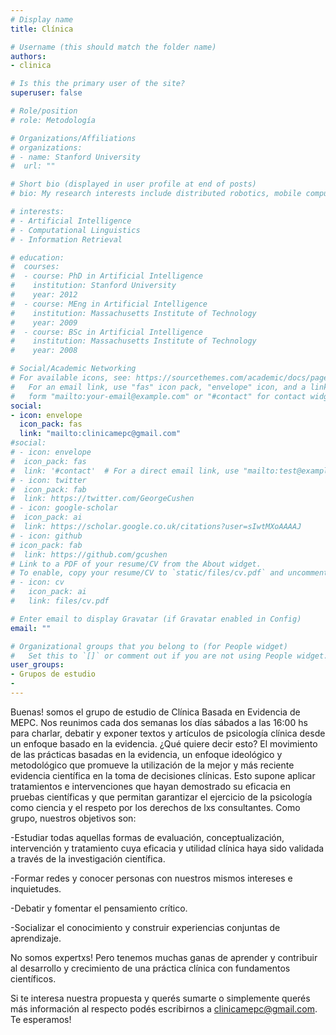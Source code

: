 ```yaml
---
# Display name
title: Clínica

# Username (this should match the folder name)
authors:
- clinica

# Is this the primary user of the site?
superuser: false

# Role/position
# role: Metodología

# Organizations/Affiliations
# organizations:
# - name: Stanford University
#  url: ""

# Short bio (displayed in user profile at end of posts)
# bio: My research interests include distributed robotics, mobile computing and programmable matter.

# interests:
# - Artificial Intelligence
# - Computational Linguistics
# - Information Retrieval

# education:
#  courses:
#  - course: PhD in Artificial Intelligence
#    institution: Stanford University
#    year: 2012
#  - course: MEng in Artificial Intelligence
#    institution: Massachusetts Institute of Technology
#    year: 2009
#  - course: BSc in Artificial Intelligence
#    institution: Massachusetts Institute of Technology
#    year: 2008

# Social/Academic Networking
# For available icons, see: https://sourcethemes.com/academic/docs/page-builder/#icons
#   For an email link, use "fas" icon pack, "envelope" icon, and a link in the
#   form "mailto:your-email@example.com" or "#contact" for contact widget.
social:
- icon: envelope
  icon_pack: fas
  link: "mailto:clinicamepc@gmail.com"
#social:
# - icon: envelope
#  icon_pack: fas
#  link: '#contact'  # For a direct email link, use "mailto:test@example.org".
# - icon: twitter
#  icon_pack: fab
#  link: https://twitter.com/GeorgeCushen
# - icon: google-scholar
#  icon_pack: ai
#  link: https://scholar.google.co.uk/citations?user=sIwtMXoAAAAJ
# - icon: github
# icon_pack: fab
#  link: https://github.com/gcushen
# Link to a PDF of your resume/CV from the About widget.
# To enable, copy your resume/CV to `static/files/cv.pdf` and uncomment the lines below.
# - icon: cv
#   icon_pack: ai
#   link: files/cv.pdf

# Enter email to display Gravatar (if Gravatar enabled in Config)
email: ""

# Organizational groups that you belong to (for People widget)
#   Set this to `[]` or comment out if you are not using People widget.
user_groups:
- Grupos de estudio
-
---
```

Buenas! somos el grupo de estudio de Clínica Basada en Evidencia de MEPC. Nos reunimos cada dos semanas los días sábados a las 16:00 hs para charlar, debatir y exponer textos y artículos de psicología clínica desde un enfoque basado en la evidencia. ¿Qué quiere decir esto?
El movimiento de las prácticas basadas en la evidencia, un enfoque ideológico y metodológico que promueve la utilización de la mejor y más reciente evidencia científica en la toma de decisiones clínicas. Esto supone aplicar tratamientos e intervenciones que hayan demostrado su eficacia en pruebas científicas y que permitan garantizar el ejercicio de la psicología como ciencia y el respeto por los derechos de lxs consultantes.
Como grupo, nuestros objetivos son:

-Estudiar todas aquellas formas de evaluación, conceptualización, intervención y tratamiento cuya eficacia y utilidad clínica haya sido validada a través de la investigación científica. 

-Formar redes y conocer personas con nuestros mismos intereses e inquietudes.

-Debatir y fomentar el pensamiento crítico.

-Socializar el conocimiento y construir experiencias conjuntas de aprendizaje.

No somos expertxs! Pero tenemos muchas ganas de aprender y contribuir al desarrollo y crecimiento de una práctica clínica con fundamentos científicos. 

Si te interesa nuestra propuesta y querés sumarte o simplemente querés más información al respecto podés escribirnos a clinicamepc@gmail.com. Te esperamos!
